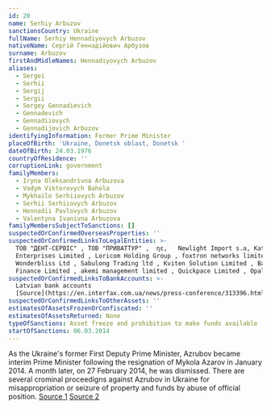 ```yaml
---
id: 20
name: Serhiy Arbuzov
sanctionsCountry: Ukraine
fullName: Serhiy Hennadiyovych Arbuzov
nativeName: Сергій Геннадійович Арбузов
surname: Arbuzov
firstAndMidleNames: Hennadiyovych Arbuzov
aliases:
  - Sergei
  - Serhii
  - Sergij
  - Sergii
  - Sergey Gennadievich
  - Gennadevich
  - Gennadiiovych
  - Gennadijovich Arbuzov
identifyingInformation: Former Prime Minister
placeOfBirth: 'Ukraine, Donetsk oblast, Donetsk '
dateOfBirth: 24.03.1976
countryOfResidence: ''
corruptionLink: government
familyMembers:
  - Iryna Oleksandrivna Arbuzova
  - Vadym Viktorovych Bahola
  - Mykhailo Serhiiovych Arbuzov
  - Serhii Serhiiovych Arbuzov
  - Hennadii Pavlovych Arbuzov
  - Valentyna Ivanivna Arbuzova
familyMembersSubjectToSanctions: []
suspectedOrConfirmedOverseasProperties: ''
suspectedOrConfirmedLinksToLegalEntities: >-
  ТОВ "ДЕНТ-СЕРВІС" , ТОВ "ПРИВАТТУР" ,  ηε,   Newlight Import s.a, Katiema
  Enterprises Limited , Loricom Holding Group , foxtron networks limited ,
  Wonderbliss Ltd , Sabulong Trading ltd , Kviten Solution Limited , Baleingate
  Finance Limited , akemi management limited , Quickpace Limited , Opalcore ltd 
suspectedOrConfirmedLinksToBankAccounts: >-
  Latvian bank accounts
  [Source](https://en.interfax.com.ua/news/press-conference/313396.html)
suspectedOrConfirmedLinksToOtherAssets: ''
estimatesOfAssetsFrozenOrConfiscated: ''
estimatesOfAssetsReturned: None
typeOfSanctions: Asset freeze and prohibition to make funds available
startOfSanctions: 06.03.2014
---
```

  As the Ukraine's former First Deputy Prime Minister, Azrubov became interim 
  Prime Minister following the resignation of Mykola Azarov in January 2014. A 
  month later, on 27 February 2014, he was dismissed. There are several crominal 
  proceedigns against Azrubov in Ukraine for misappropriation or seizure of 
  property and funds by abuse of official position.  [Source 
  1](https://ukranews.com/en/news/544600-pgo-serves-azarov-with-suspicion-of-inflicting-losses-of-uah-22-billion-on-state-serves-arbuzov) 
  [Source 2](https://pep.org.ua/uk/person/9558#reputation)
